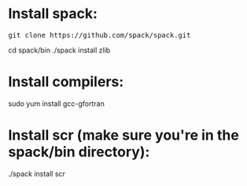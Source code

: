 # Install spack:

<pre>git clone https://github.com/spack/spack.git</pre>
cd spack/bin
./spack install zlib

# Install compilers:

sudo yum install gcc-gfortran

# Install scr (make sure you're in the spack/bin directory):

./spack install scr



